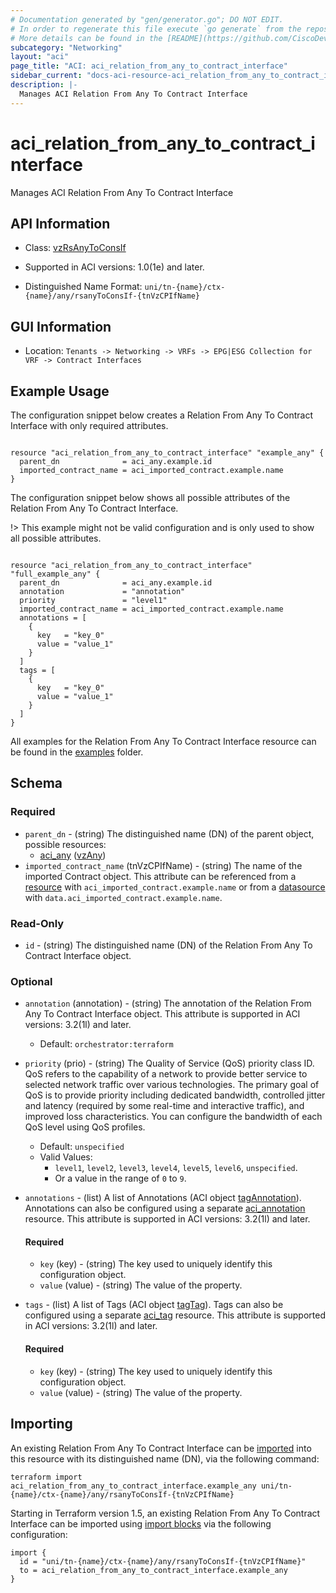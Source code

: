 ```yaml
---
# Documentation generated by "gen/generator.go"; DO NOT EDIT.
# In order to regenerate this file execute `go generate` from the repository root.
# More details can be found in the [README](https://github.com/CiscoDevNet/terraform-provider-aci/blob/master/README.md).
subcategory: "Networking"
layout: "aci"
page_title: "ACI: aci_relation_from_any_to_contract_interface"
sidebar_current: "docs-aci-resource-aci_relation_from_any_to_contract_interface"
description: |-
  Manages ACI Relation From Any To Contract Interface
---
```


# aci_relation_from_any_to_contract_interface #

Manages ACI Relation From Any To Contract Interface



## API Information ##

* Class: [vzRsAnyToConsIf](https://pubhub.devnetcloud.com/media/model-doc-latest/docs/app/index.html#/objects/vzRsAnyToConsIf/overview)

* Supported in ACI versions: 1.0(1e) and later.

* Distinguished Name Format: `uni/tn-{name}/ctx-{name}/any/rsanyToConsIf-{tnVzCPIfName}`

## GUI Information ##

* Location: `Tenants -> Networking -> VRFs -> EPG|ESG Collection for VRF -> Contract Interfaces`

## Example Usage ##

The configuration snippet below creates a Relation From Any To Contract Interface with only required attributes.

```hcl

resource "aci_relation_from_any_to_contract_interface" "example_any" {
  parent_dn              = aci_any.example.id
  imported_contract_name = aci_imported_contract.example.name
}

```
The configuration snippet below shows all possible attributes of the Relation From Any To Contract Interface.

!> This example might not be valid configuration and is only used to show all possible attributes.

```hcl

resource "aci_relation_from_any_to_contract_interface" "full_example_any" {
  parent_dn              = aci_any.example.id
  annotation             = "annotation"
  priority               = "level1"
  imported_contract_name = aci_imported_contract.example.name
  annotations = [
    {
      key   = "key_0"
      value = "value_1"
    }
  ]
  tags = [
    {
      key   = "key_0"
      value = "value_1"
    }
  ]
}

```

All examples for the Relation From Any To Contract Interface resource can be found in the [examples](https://github.com/CiscoDevNet/terraform-provider-aci/tree/master/examples/resources/aci_relation_from_any_to_contract_interface) folder.

## Schema ##

### Required ###

* `parent_dn` - (string) The distinguished name (DN) of the parent object, possible resources:
  - [aci_any](https://registry.terraform.io/providers/CiscoDevNet/aci/latest/docs/resources/any) ([vzAny](https://pubhub.devnetcloud.com/media/model-doc-latest/docs/app/index.html#/objects/vzAny/overview))
* `imported_contract_name` (tnVzCPIfName) - (string) The name of the imported Contract object. This attribute can be referenced from a [resource](https://registry.terraform.io/providers/CiscoDevNet/aci/latest/docs/resources/imported_contract) with `aci_imported_contract.example.name` or from a [datasource](https://registry.terraform.io/providers/CiscoDevNet/aci/latest/docs/data-sources/imported_contract) with `data.aci_imported_contract.example.name`.

### Read-Only ###

* `id` - (string) The distinguished name (DN) of the Relation From Any To Contract Interface object.

### Optional ###

* `annotation` (annotation) - (string) The annotation of the Relation From Any To Contract Interface object. This attribute is supported in ACI versions: 3.2(1l) and later.
  - Default: `orchestrator:terraform`
* `priority` (prio) - (string) The Quality of Service (QoS) priority class ID. QoS refers to the capability of a network to provide better service to selected network traffic over various technologies. The primary goal of QoS is to provide priority including dedicated bandwidth, controlled jitter and latency (required by some real-time and interactive traffic), and improved loss characteristics. You can configure the bandwidth of each QoS level using QoS profiles.
  - Default: `unspecified`
  - Valid Values:
    * `level1`, `level2`, `level3`, `level4`, `level5`, `level6`, `unspecified`.
    * Or a value in the range of `0` to `9`.
* `annotations` - (list) A list of Annotations (ACI object [tagAnnotation](https://pubhub.devnetcloud.com/media/model-doc-latest/docs/app/index.html#/objects/tagAnnotation/overview)). Annotations can also be configured using a separate [aci_annotation](https://registry.terraform.io/providers/CiscoDevNet/aci/latest/docs/resources/annotation) resource. This attribute is supported in ACI versions: 3.2(1l) and later.
  #### Required ####
  
    * `key` (key) - (string) The key used to uniquely identify this configuration object.
    * `value` (value) - (string) The value of the property.
* `tags` - (list) A list of Tags (ACI object [tagTag](https://pubhub.devnetcloud.com/media/model-doc-latest/docs/app/index.html#/objects/tagTag/overview)). Tags can also be configured using a separate [aci_tag](https://registry.terraform.io/providers/CiscoDevNet/aci/latest/docs/resources/tag) resource. This attribute is supported in ACI versions: 3.2(1l) and later.
  #### Required ####
  
    * `key` (key) - (string) The key used to uniquely identify this configuration object.
    * `value` (value) - (string) The value of the property.

## Importing

An existing Relation From Any To Contract Interface can be [imported](https://www.terraform.io/docs/import/index.html) into this resource with its distinguished name (DN), via the following command:

```
terraform import aci_relation_from_any_to_contract_interface.example_any uni/tn-{name}/ctx-{name}/any/rsanyToConsIf-{tnVzCPIfName}
```

Starting in Terraform version 1.5, an existing Relation From Any To Contract Interface can be imported
using [import blocks](https://developer.hashicorp.com/terraform/language/import) via the following configuration:

```
import {
  id = "uni/tn-{name}/ctx-{name}/any/rsanyToConsIf-{tnVzCPIfName}"
  to = aci_relation_from_any_to_contract_interface.example_any
}
```
